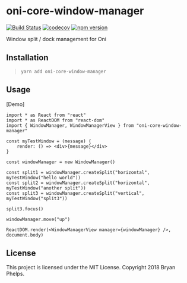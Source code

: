 # oni-core-window-manager

[![Build Status](https://travis-ci.org/onivim/oni-core-window-manager.svg?branch=master)](https://travis-ci.org/onivim/oni-core-window-manager) 
[![codecov](https://codecov.io/gh/onivim/oni-core-window-manager/branch/master/graph/badge.svg)](https://codecov.io/gh/onivim/oni-core-window-manager)
[![npm version](https://badge.fury.io/js/oni-core-window-manager.svg)](https://badge.fury.io/js/oni-core-window-manager)

Window split / dock management for Oni

## Installation

> `yarn add oni-core-window-manager`

## Usage

[Demo]

```
import * as React from "react"
import * as ReactDOM from "react-dom"
import { WindowManager, WindowManagerView } from "oni-core-window-manager"

const myTestWindow = (message) {
    render: () => <div>{message}</div>
}

const windowManager = new WindowManager()

const split1 = windowManager.createSplit("horizontal", myTestWindow("hello world"))
const split2 = windowManager.createSplit("horizontal", myTestWindow("another split"))
const split3 = windowManager.createSplit("vertical", myTestWindow("split3"))

split3.focus()

windowManager.move("up")

ReactDOM.render(<WindowManagerView manager={windowManager} />, document.body)
```

## License

This project is licensed under the MIT License. Copyright 2018 Bryan Phelps.
